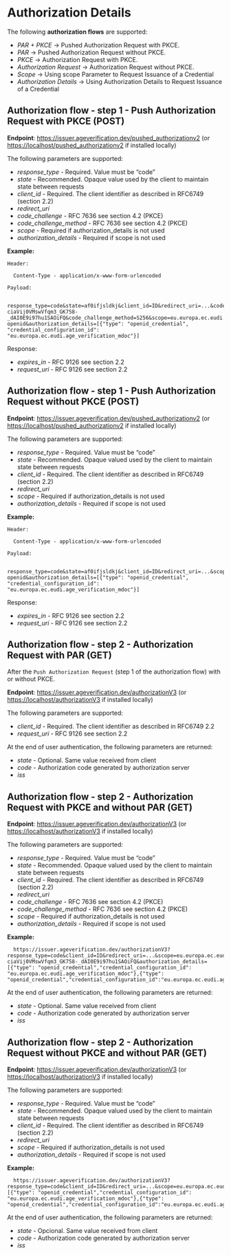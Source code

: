 # Authorization Details

The following **authorization flows** are supported:

+ *PAR + PKCE* -> Pushed Authorization Request with PKCE.
+ *PAR* -> Pushed Authorization Request without PKCE.
+ *PKCE* -> Authorization Request with PKCE.
+ *Authorization Request* -> Authorization Request without PKCE.
+ *Scope* -> Using scope Parameter to Request Issuance of a Credential
+ *Authorization Details* -> Using Authorization Details to Request Issuance of a Credential

## Authorization flow - step 1 - Push Authorization Request with PKCE (POST)

**Endpoint**: <https://issuer.ageverification.dev/pushed_authorizationv2> (or <https://localhost/pushed_authorizationv2> if installed locally)

The following parameters are supported:

+ *response_type* - Required. Value must be “code”
+ *state* - Recommended. Opaque value used by the client to maintain state between requests
+ *client_id* - Required. The client identifier as described in RFC6749 (section 2.2)
+ *redirect_uri*
+ *code_challenge* - RFC 7636  see section 4.2 (PKCE)
+ *code_challenge_method* - RFC 7636  see section 4.2 (PKCE)
+ *scope* - Required if authorization_details is not used
+ *authorization_details* - Required if scope is not used

**Example:**

    Header:
  
      Content-Type - application/x-www-form-urlencoded

    Payload:
  
      response_type=code&state=af0ifjsldkj&client_id=ID&redirect_uri=...&code_challenge=-ciaVij0VMswVfqm3_GK758-_dAI0E9i97hu1SAOiFQ&code_challenge_method=S256&scope=eu.europa.ec.eudi.age_verification_mdoc openid&authorization_details=[{"type": "openid_credential", "credential_configuration_id": "eu.europa.ec.eudi.age_verification_mdoc"}]


Response:

+ *expires_in* - RFC 9126 see section 2.2
+ *request_uri* - RFC 9126 see section 2.2




## Authorization flow - step 1 - Push Authorization Request without PKCE (POST)

**Endpoint**: <https://issuer.ageverification.dev/pushed_authorizationv2> (or <https://localhost/pushed_authorizationv2> if installed locally)

The following parameters are supported:

+ *response_type* - Required. Value must be “code”
+ *state* - Recommended. Opaque valued used by the client to maintain state between requests
+ *client_id* - Required. The client identifier as described in RFC6749 (section 2.2)
+ *redirect_uri*
+ *scope* - Required if authorization_details is not used
+ *authorization_details* - Required if scope is not used

**Example:**

    Header:
  
      Content-Type - application/x-www-form-urlencoded

    Payload:
  
      response_type=code&state=af0ifjsldkj&client_id=ID&redirect_uri=...&scope=eu.europa.ec.eudi.age_verification_mdoc  openid&authorization_details=[{"type": "openid_credential", "credential_configuration_id": "eu.europa.ec.eudi.age_verification_mdoc"}]


Response:

+ *expires_in* - RFC 9126 see section 2.2
+ *request_uri* - RFC 9126 see section 2.2

## Authorization flow - step 2 - Authorization Request with PAR (GET)

After the `Push Authorization Request` (step 1 of the authorization flow) with or without PKCE.

**Endpoint**: <https://issuer.ageverification.dev/authorizationV3> (or <https://localhost/authorizationV3> if installed locally)


The following parameters are supported:

+ *client_id* - Required. The client identifier as described in RFC6749 2.2
+ *request_uri* - RFC 9126 see section 2.2

At the end of user authentication, the following parameters are returned:

+ *state* - Optional. Same value received from client
+ *code* - Authorization code generated by authorization server 
+ *iss*


## Authorization flow - step 2 - Authorization Request with PKCE and without PAR (GET)

**Endpoint**: <https://issuer.ageverification.dev/authorizationV3> (or <https://localhost/authorizationV3> if installed locally)

The following parameters are supported:

+ *response_type* - Required. Value must be “code”
+ *state* - Recommended. Opaque valued used by the client to maintain state between requests
+ *client_id* - Required. The client identifier as described in RFC6749 (section 2.2)
+ *redirect_uri*
+ *code_challenge* - RFC 7636  see section 4.2 (PKCE)
+ *code_challenge_method* - RFC 7636  see section 4.2 (PKCE)
+ *scope* - Required if authorization_details is not used
+ *authorization_details* - Required if scope is not used

**Example:**
  
      https://issuer.ageverification.dev/authorizationV3?response_type=code&client_id=ID&redirect_uri=...&scope=eu.europa.ec.eudi.age_verification_mdoc&code_challenge_method=S256&code_challenge=-ciaVij0VMswVfqm3_GK758-_dAI0E9i97hu1SAOiFQ&authorization_details=[{"type": "openid_credential","credential_configuration_id": "eu.europa.ec.eudi.age_verification_mdoc"},{"type": "openid_credential","credential_configuration_id":"eu.europa.ec.eudi.age_verification_mdoc"}]

At the end of user authentication, the following parameters are returned:

+ *state* - Optional. Same value received from client
+ *code* - Authorization code generated by authorization server 
+ *iss*

  
## Authorization flow - step 2 - Authorization Request without PKCE and without PAR (GET)

**Endpoint**: <https://issuer.ageverification.dev/authorizationV3> (or <https://localhost/authorizationV3> if installed locally)

The following parameters are supported:

+ *response_type* - Required. Value must be “code”
+ *state* - Recommended. Opaque valued used by the client to maintain state between requests
+ *client_id* - Required. The client identifier as described in RFC6749 (section 2.2)
+ *redirect_uri*
+ *scope* - Required if authorization_details is not used
+ *authorization_details* - Required if scope is not used

**Example:**
  
      https://issuer.ageverification.dev/authorizationV3?response_type=code&client_id=ID&redirect_uri=...&scope=eu.europa.ec.eudi.age_verification_mdoc&authorization_details=[{"type": "openid_credential","credential_configuration_id": "eu.europa.ec.eudi.age_verification_mdoc"},{"type": "openid_credential","credential_configuration_id":"eu.europa.ec.eudi.age_verification_mdoc"}]

At the end of user authentication, the following parameters are returned:

+ *state* - Opcional. Same value received from client
+ *code* - Authorization code generated by authorization server 
+ *iss*

